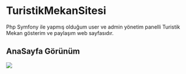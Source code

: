 # TuristikMekanSitesi
Php Symfony ile yapmış olduğum user ve admin yönetim panelli Turistik Mekan gösterim ve paylaşım web sayfasıdır.


<h2>AnaSayfa Görünüm</h2>
<img src="https://i.hizliresim.com/p5Zn7J.png" />

